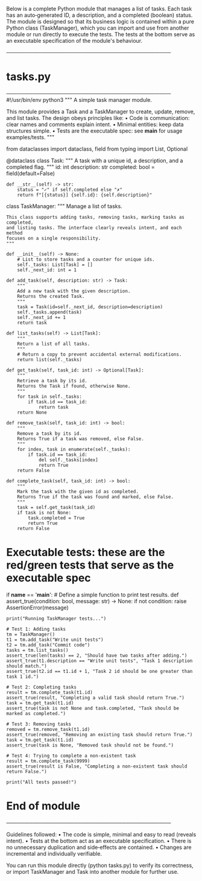 Below is a complete Python module that manages a list of tasks. Each task has an auto‑generated ID, a description, and a completed (boolean) status. The module is designed so that its business logic is contained within a pure Python class (TaskManager), which you can import and use from another module or run directly to execute the tests. The tests at the bottom serve as an executable specification of the module's behaviour.

────────────────────────────────────────────
# tasks.py
────────────────────────────────────────────
#!/usr/bin/env python3
"""
A simple task manager module.

This module provides a Task and a TaskManager to create, update, remove,
and list tasks. The design obeys principles like:
 • Code is communication: clear names and comments explain intent.
 • Minimal entities: keep data structures simple.
 • Tests are the executable spec: see __main__ for usage examples/tests.
"""

from dataclasses import dataclass, field
from typing import List, Optional

@dataclass
class Task:
    """
    A task with a unique id, a description, and a completed flag.
    """
    id: int
    description: str
    completed: bool = field(default=False)

    def __str__(self) -> str:
        status = "✓" if self.completed else "✗"
        return f"[{status}] {self.id}: {self.description}"


class TaskManager:
    """
    Manage a list of tasks.

    This class supports adding tasks, removing tasks, marking tasks as completed,
    and listing tasks. The interface clearly reveals intent, and each method
    focuses on a single responsibility.
    """

    def __init__(self) -> None:
        # List to store tasks and a counter for unique ids.
        self._tasks: List[Task] = []
        self._next_id: int = 1

    def add_task(self, description: str) -> Task:
        """
        Add a new task with the given description.
        Returns the created Task.
        """
        task = Task(id=self._next_id, description=description)
        self._tasks.append(task)
        self._next_id += 1
        return task

    def list_tasks(self) -> List[Task]:
        """
        Return a list of all tasks.
        """
        # Return a copy to prevent accidental external modifications.
        return list(self._tasks)

    def get_task(self, task_id: int) -> Optional[Task]:
        """
        Retrieve a task by its id.
        Returns the Task if found, otherwise None.
        """
        for task in self._tasks:
            if task.id == task_id:
                return task
        return None

    def remove_task(self, task_id: int) -> bool:
        """
        Remove a task by its id.
        Returns True if a task was removed, else False.
        """
        for index, task in enumerate(self._tasks):
            if task.id == task_id:
                del self._tasks[index]
                return True
        return False

    def complete_task(self, task_id: int) -> bool:
        """
        Mark the task with the given id as completed.
        Returns True if the task was found and marked, else False.
        """
        task = self.get_task(task_id)
        if task is not None:
            task.completed = True
            return True
        return False


# Executable tests: these are the red/green tests that serve as the executable spec
if __name__ == '__main__':
    # Define a simple function to print test results.
    def assert_true(condition: bool, message: str) -> None:
        if not condition:
            raise AssertionError(message)

    print("Running TaskManager tests...")

    # Test 1: Adding tasks
    tm = TaskManager()
    t1 = tm.add_task("Write unit tests")
    t2 = tm.add_task("Commit code")
    tasks = tm.list_tasks()
    assert_true(len(tasks) == 2, "Should have two tasks after adding.")
    assert_true(t1.description == "Write unit tests", "Task 1 description should match.")
    assert_true(t2.id == t1.id + 1, "Task 2 id should be one greater than task 1 id.")

    # Test 2: Completing tasks
    result = tm.complete_task(t1.id)
    assert_true(result, "Completing a valid task should return True.")
    task = tm.get_task(t1.id)
    assert_true(task is not None and task.completed, "Task should be marked as completed.")

    # Test 3: Removing tasks
    removed = tm.remove_task(t1.id)
    assert_true(removed, "Removing an existing task should return True.")
    task = tm.get_task(t1.id)
    assert_true(task is None, "Removed task should not be found.")

    # Test 4: Trying to complete a non-existent task
    result = tm.complete_task(9999)
    assert_true(result is False, "Completing a non-existent task should return False.")

    print("All tests passed!")
    
# End of module
────────────────────────────────────────────

Guidelines followed:
 • The code is simple, minimal and easy to read (reveals intent).
 • Tests at the bottom act as an executable specification.
 • There is no unnecessary duplication and side‑effects are contained.
 • Changes are incremental and individually verifiable.

You can run this module directly (python tasks.py) to verify its correctness,
or import TaskManager and Task into another module for further use.
